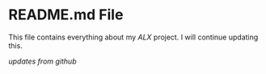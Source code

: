 # README.md File

This file contains everything about my _ALX_ project.
I will continue updating this.

_updates from github_

